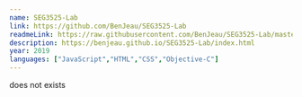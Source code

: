 ```yaml
---
name: SEG3525-Lab
link: https://github.com/BenJeau/SEG3525-Lab
readmeLink: https://raw.githubusercontent.com/BenJeau/SEG3525-Lab/master/README.md
description: https://benjeau.github.io/SEG3525-Lab/index.html
year: 2019
languages: ["JavaScript","HTML","CSS","Objective-C"]
---
```


does not exists
